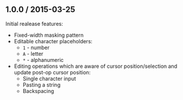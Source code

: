 ## 1.0.0 / 2015-03-25

Initial realease features:

* Fixed-width masking pattern
* Editable character placeholders:
  * `1` - number
  * `A` - letter
  * `*` - alphanumeric
* Editing operations which are aware of cursor position/selection and update
  post-op cursor position:
  * Single character input
  * Pasting a string
  * Backspacing
